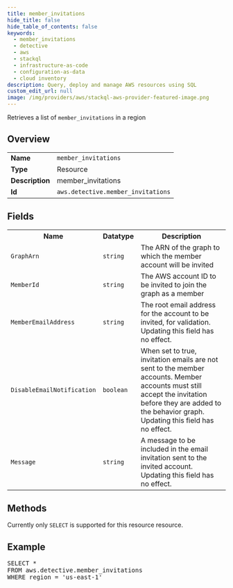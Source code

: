 ```yaml
---
title: member_invitations
hide_title: false
hide_table_of_contents: false
keywords:
  - member_invitations
  - detective
  - aws
  - stackql
  - infrastructure-as-code
  - configuration-as-data
  - cloud inventory
description: Query, deploy and manage AWS resources using SQL
custom_edit_url: null
image: /img/providers/aws/stackql-aws-provider-featured-image.png
---
```

Retrieves a list of <code>member_invitations</code> in a region

## Overview
<table><tbody>
<tr><td><b>Name</b></td><td><code>member_invitations</code></td></tr>
<tr><td><b>Type</b></td><td>Resource</td></tr>
<tr><td><b>Description</b></td><td>member_invitations</td></tr>
<tr><td><b>Id</b></td><td><code>aws.detective.member_invitations</code></td></tr>
</tbody></table>

## Fields
<table><tbody>
<tr><th>Name</th><th>Datatype</th><th>Description</th></tr>
<tr><td><code>GraphArn</code></td><td><code>string</code></td><td>The ARN of the graph to which the member account will be invited</td></tr>
<tr><td><code>MemberId</code></td><td><code>string</code></td><td>The AWS account ID to be invited to join the graph as a member</td></tr>
<tr><td><code>MemberEmailAddress</code></td><td><code>string</code></td><td>The root email address for the account to be invited, for validation. Updating this field has no effect.</td></tr>
<tr><td><code>DisableEmailNotification</code></td><td><code>boolean</code></td><td>When set to true, invitation emails are not sent to the member accounts. Member accounts must still accept the invitation before they are added to the behavior graph. Updating this field has no effect.</td></tr>
<tr><td><code>Message</code></td><td><code>string</code></td><td>A message to be included in the email invitation sent to the invited account. Updating this field has no effect.</td></tr>

</tbody></table>

## Methods
Currently only <code>SELECT</code> is supported for this resource resource.

## Example
<pre>
SELECT * 
FROM aws.detective.member_invitations
WHERE region = 'us-east-1'
</pre>
